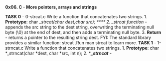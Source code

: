 **0x06. C - More pointers, arrays and strings**        

**TASK 0** - 0-strcat.c Write a function that concatenates two strings.
	1. **Prototype**: char *_strcat(char *dest,char *src);       ****
	2. _strcat function -*** appends the src string to the dest string,		 overwriting the terminating null byte (\0) at the end of dest, and then	 adds a terminating null byte.
	3. **Return** - returns a pointer to the resulting string dest.			FYI: The standard library provides a similar function: strcat .Run man 		strcat to learn more.
**TASK 1** - 1-strncat.c Write a function that concatenates two strings.
	1. **Prototype**: char *_strncat(char *dest, char *src, int n);
	2. ****_strncat*** -  
 
